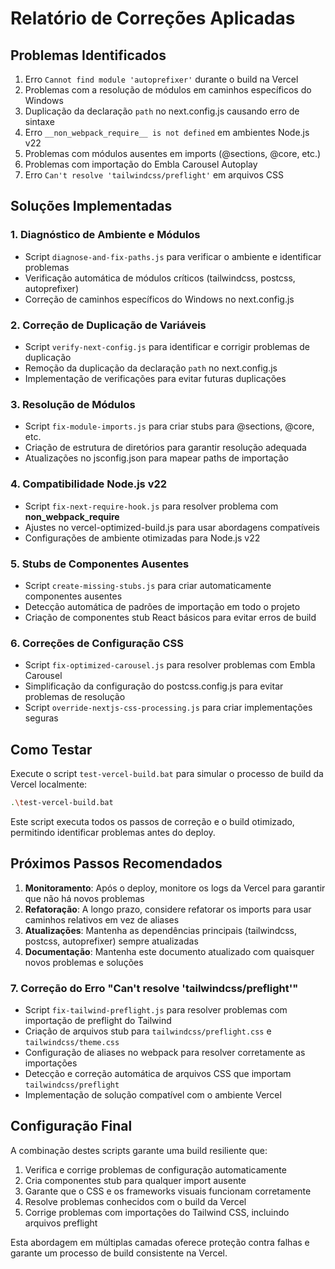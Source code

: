 # Relatório de Correções Aplicadas

## Problemas Identificados

1. Erro `Cannot find module 'autoprefixer'` durante o build na Vercel
2. Problemas com a resolução de módulos em caminhos específicos do Windows
3. Duplicação da declaração `path` no next.config.js causando erro de sintaxe
4. Erro `__non_webpack_require__ is not defined` em ambientes Node.js v22
5. Problemas com módulos ausentes em imports (@sections, @core, etc.)
6. Problemas com importação do Embla Carousel Autoplay
7. Erro `Can't resolve 'tailwindcss/preflight'` em arquivos CSS

## Soluções Implementadas

### 1. Diagnóstico de Ambiente e Módulos
- Script `diagnose-and-fix-paths.js` para verificar o ambiente e identificar problemas
- Verificação automática de módulos críticos (tailwindcss, postcss, autoprefixer)
- Correção de caminhos específicos do Windows no next.config.js

### 2. Correção de Duplicação de Variáveis
- Script `verify-next-config.js` para identificar e corrigir problemas de duplicação
- Remoção da duplicação da declaração `path` no next.config.js
- Implementação de verificações para evitar futuras duplicações

### 3. Resolução de Módulos
- Script `fix-module-imports.js` para criar stubs para @sections, @core, etc.
- Criação de estrutura de diretórios para garantir resolução adequada
- Atualizações no jsconfig.json para mapear paths de importação

### 4. Compatibilidade Node.js v22
- Script `fix-next-require-hook.js` para resolver problema com __non_webpack_require__
- Ajustes no vercel-optimized-build.js para usar abordagens compatíveis
- Configurações de ambiente otimizadas para Node.js v22

### 5. Stubs de Componentes Ausentes
- Script `create-missing-stubs.js` para criar automaticamente componentes ausentes
- Detecção automática de padrões de importação em todo o projeto
- Criação de componentes stub React básicos para evitar erros de build

### 6. Correções de Configuração CSS
- Script `fix-optimized-carousel.js` para resolver problemas com Embla Carousel
- Simplificação da configuração do postcss.config.js para evitar problemas de resolução
- Script `override-nextjs-css-processing.js` para criar implementações seguras

## Como Testar

Execute o script `test-vercel-build.bat` para simular o processo de build da Vercel localmente:

```bash
.\test-vercel-build.bat
```

Este script executa todos os passos de correção e o build otimizado, permitindo identificar problemas antes do deploy.

## Próximos Passos Recomendados

1. **Monitoramento**: Após o deploy, monitore os logs da Vercel para garantir que não há novos problemas
2. **Refatoração**: A longo prazo, considere refatorar os imports para usar caminhos relativos em vez de aliases
3. **Atualizações**: Mantenha as dependências principais (tailwindcss, postcss, autoprefixer) sempre atualizadas
4. **Documentação**: Mantenha este documento atualizado com quaisquer novos problemas e soluções

### 7. Correção do Erro "Can't resolve 'tailwindcss/preflight'"
- Script `fix-tailwind-preflight.js` para resolver problemas com importação de preflight do Tailwind
- Criação de arquivos stub para `tailwindcss/preflight.css` e `tailwindcss/theme.css`
- Configuração de aliases no webpack para resolver corretamente as importações
- Detecção e correção automática de arquivos CSS que importam `tailwindcss/preflight`
- Implementação de solução compatível com o ambiente Vercel

## Configuração Final

A combinação destes scripts garante uma build resiliente que:

1. Verifica e corrige problemas de configuração automaticamente
2. Cria componentes stub para qualquer import ausente
3. Garante que o CSS e os frameworks visuais funcionam corretamente
4. Resolve problemas conhecidos com o build da Vercel
5. Corrige problemas com importações do Tailwind CSS, incluindo arquivos preflight

Esta abordagem em múltiplas camadas oferece proteção contra falhas e garante um processo de build consistente na Vercel.
